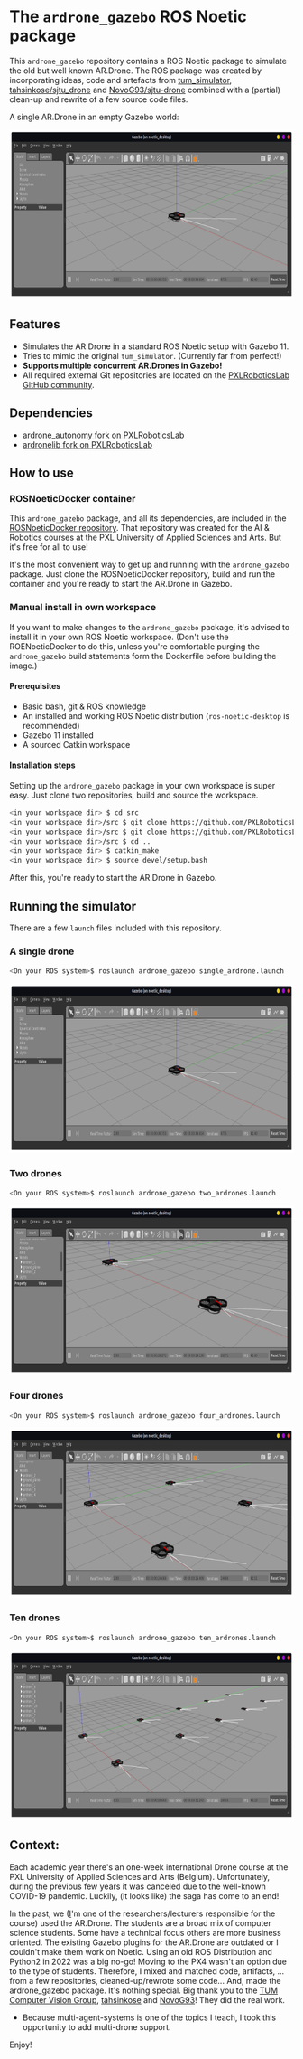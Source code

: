 # The `ardrone_gazebo` ROS Noetic package

This `ardrone_gazebo` repository contains a ROS Noetic package to simulate the old but well known AR.Drone. The ROS package was
created by incorporating ideas, code and artefacts from [tum_simulator](http://wiki.ros.org/tum_simulator),
[tahsinkose/sjtu_drone](https://github.com/tahsinkose/sjtu-drone/) and
[NovoG93/sjtu-drone](https://github.com/NovoG93/sjtu-drone) combined with a
(partial) clean-up and rewrite of a few source code files.

A single AR.Drone in an empty Gazebo world:
<p align="center">
  <img height="300" src="./images/single_ardrone.png">
</p>

## Features

- Simulates the AR.Drone in a standard ROS Noetic setup with Gazebo 11.
- Tries to mimic the original `tum_simulator`. (Currently far from perfect!)
- **Supports multiple concurrent AR.Drones in Gazebo!**
- All required external Git repositories are located on the [PXLRoboticsLab GitHub community](https://github.com/pxlroboticslab).


## Dependencies

- [ardrone_autonomy fork on PXLRoboticsLab](https://github.com/PXLRoboticsLab/ardrone_autonomy)
- [ardronelib fork on PXLRoboticsLab](https://github.com/PXLRoboticsLab/ardronelib)


## How to use

###  ROSNoeticDocker container

This `ardrone_gazebo` package, and all its dependencies, are included in the
[ROSNoeticDocker repository](https://github.com/PXLAIRobotics/ROSNoeticDocker).
That repository was created for the AI & Robotics courses at the PXL University 
of Applied Sciences and Arts. But it's free for all to use!

It's the most convenient way to get up and running with the `ardrone_gazebo`
package. Just clone the ROSNoeticDocker repository, build and run the
container and you're ready to start the AR.Drone in Gazebo.


### Manual install in own workspace
If you want to make changes to the `ardrone_gazebo` package, it's advised to
install it in your own ROS Noetic workspace. (Don't use the ROENoeticDocker to
do this, unless you're comfortable purging the `ardrone_gazebo` build statements
form the Dockerfile before building the image.)


#### Prerequisites

- Basic bash, git &amp; ROS knowledge
- An installed and working ROS Noetic distribution (`ros-noetic-desktop` is recommended)
- Gazebo 11 installed
- A sourced Catkin workspace


#### Installation steps
Setting up the `ardrone_gazebo` package in your own workspace is super easy.
Just clone two repositories, build and source the workspace.

```bash
<in your workspace dir> $ cd src
<in your workspace dir>/src $ git clone https://github.com/PXLRoboticsLab/ardrone_autonomy
<in your workspace dir>/src $ git clone https://github.com/PXLRoboticsLab/ardrone_gazebo
<in your workspace dir>/src $ cd ..
<in your workspace dir> $ catkin_make
<in your workspace dir> $ source devel/setup.bash
```

After this, you're ready to start the AR.Drone in Gazebo.


## Running the simulator
There are a few `launch` files included with this repository.

### A single drone

```bash
<On your ROS system>$ roslaunch ardrone_gazebo single_ardrone.launch 
```

<p align="center">
  <img height="300" src="./images/single_ardrone.png">
</p>

### Two drones

```bash
<On your ROS system>$ roslaunch ardrone_gazebo two_ardrones.launch 
```

<p align="center">
  <img height="300" src="./images/two_ardrones.png">
</p>

### Four drones

```bash
<On your ROS system>$ roslaunch ardrone_gazebo four_ardrones.launch 
```

<p align="center">
  <img height="300" src="./images/four_ardrones.png">
</p>

### Ten drones

```bash
<On your ROS system>$ roslaunch ardrone_gazebo ten_ardrones.launch 
```

<p align="center">
  <img height="300" src="./images/ten_ardrones.png">
</p>


## Context:
Each academic year there's an one-week international Drone course at the PXL
University of Applied Sciences and Arts (Belgium). Unfortunately, during the
previous few years it was canceled due to the well-known COVID-19 pandemic.
Luckily, (it looks like) the saga has come to an end!

In the past, we ([I](https://github.com/TimDupontPXL)'m one of the
researchers/lecturers responsible for the course) used the AR.Drone. The
students are a broad mix of computer science students. Some have a technical
focus others are more business oriented. The existing Gazebo plugins for the
AR.Drone are outdated or I couldn't make them work on Noetic. Using an old ROS
Distribution and Python2 in 2022 was a big no-go! Moving to the PX4 wasn't an
option due to the type of students. Therefore, I mixed and matched code,
artifacts, ... from a few repositories, cleaned-up/rewrote some code... And,
made the ardrone_gazebo package. It's nothing special. Big thank you to the 
[TUM Computer Vision Group](https://github.com/tum-vision/tum_simulator), 
[tahsinkose](https://github.com/tahsinkose/sjtu-drone)
and [NovoG93](https://github.com/NovoG93/sjtu-drone)! They did the real work.


+ Because multi-agent-systems is one of the topics I teach, I took this
  opportunity to add multi-drone support.

Enjoy!
